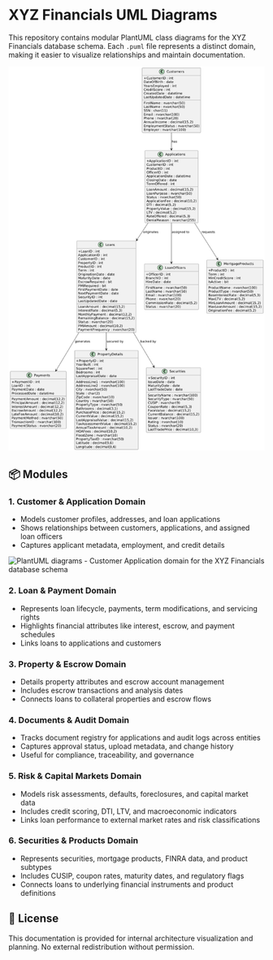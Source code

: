 ﻿# XYZ Financials UML Diagrams

This repository contains modular PlantUML class diagrams for the XYZ Financials database schema. Each `.puml` file represents a distinct domain, making it easier to visualize relationships and maintain documentation.


![PlantUML diagrams for the XYZ Financials database schema](./All-In.png) <br/>


## 📦 Modules

### 1. Customer & Application Domain

- Models customer profiles, addresses, and loan applications
- Shows relationships between customers, applications, and assigned loan officers
- Captures applicant metadata, employment, and credit details

![PlantUML diagrams - Customer Application domain for the XYZ Financials database schema](https://www.plantuml.com/plantuml/png/hP7DIiKm48NtUOfPAj8YWfiif4KHXA8kV84nIMqWFoKp4KHyTxE8s6ZlNTtbEVF1bymCn9WuUoUKGoAupSJHcqJmAG0kVkB37KYmWKjtRnFn8tfJcl2EIIsOpgulpyjemaEJlk_5b_ZZ6BLEXiXKLuqRrOwzGYyVQsEv-cyPrzLPXMnZg89DSrpodABEYZVDqpnRrJ2DQueOAb9TDPreRxzNwRgRdVr9M91Qgls_1CgltZA9fYvS-tO9I6JVWj70KGmcwEpTDm00) <br/>


### 2. Loan & Payment Domain
 
- Represents loan lifecycle, payments, term modifications, and servicing rights
- Highlights financial attributes like interest, escrow, and payment schedules
- Links loans to applications and customers



### 3. Property & Escrow Domain
 
- Details property attributes and escrow account management
- Includes escrow transactions and analysis dates
- Connects loans to collateral properties and escrow flows



### 4. Documents & Audit Domain

- Tracks document registry for applications and audit logs across entities
- Captures approval status, upload metadata, and change history
- Useful for compliance, traceability, and governance


### 5. Risk & Capital Markets Domain

- Models risk assessments, defaults, foreclosures, and capital market data
- Includes credit scoring, DTI, LTV, and macroeconomic indicators
- Links loan performance to external market rates and risk classifications



### 6. Securities & Products Domain

- Represents securities, mortgage products, FINRA data, and product subtypes
- Includes CUSIP, coupon rates, maturity dates, and regulatory flags
- Connects loans to underlying financial instruments and product definitions



## 📜 License
This documentation is provided for internal architecture visualization and planning. No external redistribution without permission.
